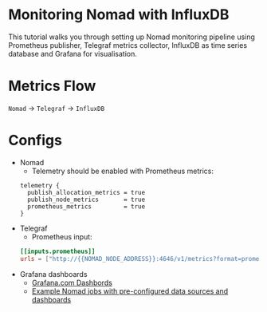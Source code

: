 # Monitoring Nomad with InfluxDB

This tutorial walks you through setting up Nomad monitoring pipeline using Prometheus publisher, Telegraf metrics collector, InfluxDB as time series database and Grafana for visualisation.

# Metrics Flow

`Nomad` -> `Telegraf` -> `InfluxDB`

# Configs

- Nomad
  * Telemetry should be enabled with Prometheus metrics:
  ```hcl
  telemetry {
    publish_allocation_metrics = true
    publish_node_metrics       = true
    prometheus_metrics         = true
  }
  ```
- Telegraf
  * Prometheus input:
  ```TOML
  [[inputs.prometheus]]
  urls = ["http://{{NOMAD_NODE_ADDRESS}}:4646/v1/metrics?format=prometheus"]
  ```
- Grafana dashboards
  * [Grafana.com Dashbords](https://grafana.com/dashboards?dataSource=influxdb&collector=Telegraf&search=nomad)
  * [Example Nomad jobs with pre-configured data sources and dashboards](https://github.com/burdandrei/nomad-monitoring/tree/master/examples/jobs/grafana.nomad)

